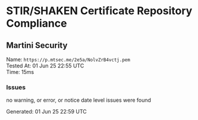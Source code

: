 # STIR/SHAKEN Certificate Repository Compliance

## Martini Security

Name: `https://p.mtsec.me/2e5a/NolvZrB4vctj.pem`\
Tested At: 01 Jun 25 22:55 UTC\
Time: 15ms

### Issues

no warning, or error, or notice date level issues were found

Generated: 01 Jun 25 22:59 UTC